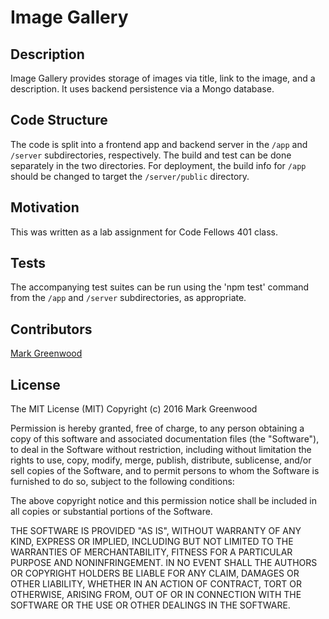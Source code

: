 # Image Gallery

## Description

Image Gallery provides storage of images via title, link to the image, and a description.
It uses backend persistence via a Mongo database.

## Code Structure

The code is split into a frontend app and backend server in the `/app` and `/server` 
subdirectories, respectively. The build and test can be done separately in the two
directories. For deployment, the build info for `/app` should be changed to target the
`/server/public` directory.

## Motivation

This was written as a lab assignment for Code Fellows 401 class.

## Tests

The accompanying test suites can be run using the 'npm test' command from the `/app`
and `/server` subdirectories, as appropriate.

## Contributors

[Mark Greenwood](https://github.com/markgreenwood)

## License

The MIT License (MIT)
Copyright (c) 2016 Mark Greenwood

Permission is hereby granted, free of charge, to any person obtaining a copy of this software and associated documentation files (the "Software"), to deal in the Software without restriction, including without limitation the rights to use, copy, modify, merge, publish, distribute, sublicense, and/or sell copies of the Software, and to permit persons to whom the Software is furnished to do so, subject to the following conditions:

The above copyright notice and this permission notice shall be included in all copies or substantial portions of the Software.

THE SOFTWARE IS PROVIDED "AS IS", WITHOUT WARRANTY OF ANY KIND, EXPRESS OR IMPLIED, INCLUDING BUT NOT LIMITED TO THE WARRANTIES OF MERCHANTABILITY, FITNESS FOR A PARTICULAR PURPOSE AND NONINFRINGEMENT. IN NO EVENT SHALL THE AUTHORS OR COPYRIGHT HOLDERS BE LIABLE FOR ANY CLAIM, DAMAGES OR OTHER LIABILITY, WHETHER IN AN ACTION OF CONTRACT, TORT OR OTHERWISE, ARISING FROM, OUT OF OR IN CONNECTION WITH THE SOFTWARE OR THE USE OR OTHER DEALINGS IN THE SOFTWARE.
